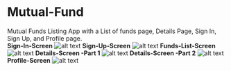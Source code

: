 # Mutual-Fund
Mutual Funds Listing App with a List of funds page, Details Page, Sign In, Sign Up, and Profile page.<br />
**Sign-In-Screen**
![alt text](https://github.com/nnainsukha/Mutual-Fund/blob/edufund/assets/signin.png)
**Sign-Up-Screen**
![alt text](https://github.com/nnainsukha/Mutual-Fund/blob/edufund/assets/signup.png)
**Funds-List-Screen**
![alt text](https://github.com/nnainsukha/Mutual-Fund/blob/edufund/assets/Fundslist.png)
**Details-Screen -Part 1**
![alt text](https://github.com/nnainsukha/Mutual-Fund/blob/edufund/assets/details1.png)
**Details-Screen -Part 2**
![alt text](https://github.com/nnainsukha/Mutual-Fund/blob/edufund/assets/details2.png)
**Profile-Screen**
![alt text](https://github.com/nnainsukha/Mutual-Fund/blob/edufund/assets/profile.png)
